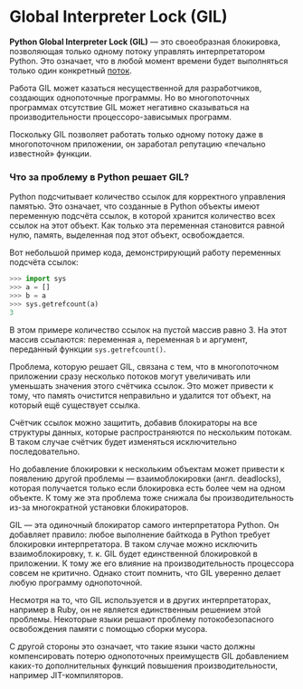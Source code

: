 # Global Interpreter Lock (GIL)

**Python Global Interpreter Lock (GIL)** — это своеобразная блокировка, позволяющая 
только одному потоку управлять интерпретатором Python. Это означает, что в любой момент
времени будет выполняться только один конкретный [поток](Поток&%20Процесс&%20GIL.md).

Работа GIL может казаться несущественной для разработчиков, создающих однопоточные 
программы. Но во многопоточных программах отсутствие GIL может негативно сказываться 
на производительности процессоро-зависымых программ.

Поскольку GIL позволяет работать только одному потоку даже в многопоточном приложении,
он заработал репутацию «печально известной» функции.

### Что за проблему в Python решает GIL?

Python подсчитывает количество ссылок для корректного управления памятью. 
Это означает, что созданные в Python объекты имеют переменную подсчёта ссылок, 
в которой хранится количество всех ссылок на этот объект. Как только эта переменная становится равной нулю, память, выделенная под этот объект, освобождается.

Вот небольшой пример кода, демонстрирующий работу переменных подсчёта ссылок:
```python
>>> import sys
>>> a = []
>>> b = a
>>> sys.getrefcount(a)
3
```
В этом примере количество ссылок на пустой массив равно 3. На этот массив ссылаются:
переменная `a`, переменная `b` и аргумент, переданный функции `sys.getrefcount()`.

Проблема, которую решает GIL, связана с тем, что в многопоточном приложении сразу 
несколько потоков могут увеличивать или уменьшать значения этого счётчика ссылок.
Это может привести к тому, что память очистится неправильно и удалится тот объект, 
на который ещё существует ссылка.

Счётчик ссылок можно защитить, добавив блокираторы на все структуры данных, которые 
распространяются по нескольким потокам. В таком случае счётчик будет изменяться 
исключительно последовательно.

Но добавление блокировки к нескольким объектам может привести к появлению другой 
проблемы — взаимоблокировки (англ. deadlocks), которая получается только если 
блокировка есть более чем на одном объекте. К тому же эта проблема тоже снижала бы 
производительность из-за многократной установки блокираторов.

GIL — эта одиночный блокиратор самого интерпретатора Python. 
Он добавляет правило: любое выполнение байткода в Python требует блокировки 
интерпретатора. В таком случае можно исключить взаимоблокировку, т. к. 
GIL будет единственной блокировкой в приложении. К тому же его влияние на 
производительность процессора совсем не критично. 
Однако стоит помнить, что GIL уверенно делает любую программу однопоточной.

Несмотря на то, что GIL используется и в других интерпретаторах, например в Ruby, 
он не является единственным решением этой проблемы. Некоторые языки решают проблему 
потокобезопасного освобождения памяти с помощью сборки мусора.

С другой стороны это означает, что такие языки часто должны компенсировать потерю 
однопоточных преимуществ GIL добавлением каких-то дополнительных функций повышения 
производительности, например JIT-компиляторов.